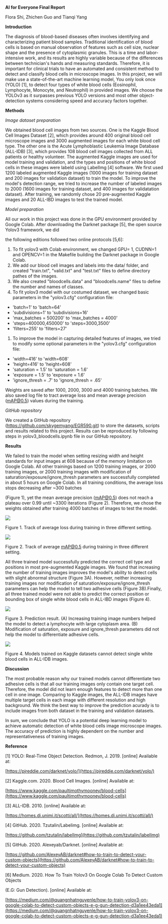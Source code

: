 **AI for Everyone Final Report**

Flora Shi, Zhichen Guo and Tianqi Yang

**Introduction**

The diagnosis of blood-based diseases often involves identifying and characterizing patient blood samples. Traditional identification of blood cells is based on manual observation of features such as cell size, nuclear shape and the presence of cytoplasmic granules. This is a time and labor-intensive work, and its results are highly variable because of the differences between technician&#39;s hands and measuring standards. Therefore, it is important for clinical trials to have an automated and consistent method to detect and classify blood cells in microscope images. In this project, we will make use a state-of-the-art machine learning model, You only look once (YOLO) [1], to detect four types of white blood cells (Eosinophil, Lymphocyte, Monocyte, and Neutrophil) in provided images. We choose the YOLOv3 as it surpasses previous YOLO versions and most other object-detection systems considering speed and accuracy factors together.

**Methods**

_Image dataset preparation_

We obtained blood cell images from two sources. One is the Kaggle Blood Cell Images Dataset [2], which provides around 400 original blood cell microscope images and 3000 augmented images for each white blood cell type. The other one is the Acute Lymphoblastic Leukemia Image Database (ALL-IDB) [3], which provides 108 blood cell images collected from ALL patients or healthy volunteer. The augmented Kaggle images are used for model training and validation, and the types and positions of white blood cells in these images were labeld using LabelImg [4] software. We first used 1200 labeled augmented Kaggle images (1000 images for training dataset and 200 images for validation dataset) to train the model. To improve the model&#39;s detection range, we tried to increase the number of labeled images to 2000 (1600 images for training dataset, and 400 images for validatation dataset). After training, we randomly chose 20 pre-augmented Kaggle images and 20 ALL-IBD images to test the trained model.

_Model preparation_

All our work in this project was done in the GPU environment provided by Google Colab. After downloading the Darknet package [5], the open source Yolov3 framework, we did

the following editions followed two online protocols [5,6]:

1. To fit yolov3 with Colab environment, we changed GPU= 1, CUDNN=1 and OPENCV=1 in the Makefile building the Darknet package in Google Colab.
2. We add our blood cell images and labels into the data/ folder, and created &quot;train.txt&quot;, &quot;valid.txt&quot; and &quot;test.txt&quot; files to define directory pathes of the images.
3. We also created &quot;bloodcells.data&quot; and &quot;bloodcells.name&quot; files to define the number and names of classes.
4. To fit yolov3 model with our costumed dataset, we changed basic parameters in the &quot;yolov3.cfg&quot; configuration file:

- &#39;batch=1&#39; to &#39;batch=64&#39;
- &#39;subdivisions=1&#39; to &#39;subdivisions=16&#39;
- &#39;max\_batches = 500200&#39; to &#39;max\_batches = 4000&#39;
- &#39;steps=400000,450000&#39; to &#39;steps=3000,3500&#39;
- &#39;filters=255&#39; to &#39;filters=27&#39;

1. To improve the model in capturing detailed features of images, we tried to modify some optional parameters in the &quot;yolov3.cfg&quot; configuration file:

- &#39;width=416&#39; to &#39;width=608&#39;
- &#39;height=416&#39; to &#39;height=608&#39;
- &#39;saturation = 1.5&#39; to &#39;saturation = 1.6&#39;
- &#39;exposure = 1.5&#39; to &#39;exposure = 1.6&#39;
- &#39;ignore\_thresh = .7&#39; to &#39;ignore\_thresh = .65&#39;

Weights are saved after 1000, 2000, 3000 and 4000 training batches. We also saved log file to tract average loss and mean average precision (mAP@0.5) values during the training.

_GitHub repository_

We created a GitHub repository (https://github.com/skygemyang/EGR590.git) to store the datasets, scripts and results related to this project. Results can be reproduced by following steps in yolov3\_bloodcells.ipynb file in our GitHub repository.

**Results**

We failed to train the model when setting resizing width and height standards for input images at 608 because of the memory limitation on Google Colab. All other trainings based on 1200 training images, or 2000 training images, or 2000 training images with modification of saturation/exposure/ignore\_thresh parameters are successfully completed in about 5 hours on Google Colab. In all training conditions, the average loss stops decreasing after ~300 batches

(Figure 1), yet the mean average precision (mAP@0.5) does not reach a plateau over 0.99 until ~3300 iterations (Figure 2). Therefore, we chose the weights obtained after training 4000 batches of images to test the model.

![](RackMultipart20200502-4-oze822_html_698cc7ffee20a59c.png)

Figure 1. Track of average loss during training in three different setting.

![](RackMultipart20200502-4-oze822_html_6a6254eb2724fa59.png)

Figure 2. Track of average mAP@0.5 during training in three different setting.

All three trained model successfully predicted the correct cell type and positions in most pre-augmented Kaggle images. We found that increasing the number of training images improves the model&#39;s ability to detect cells with slight abnormal structure (Figure 3A). However, neither increasing training images nor modification of saturation/exposure/ignore\_thresh parameters can help the model to tell two adhesive cells (Figure 3B).Finally, all three trained model were not able to predict the correct position or bounding box of single white blood cells in ALL-IBD images (Figure 4).

![](RackMultipart20200502-4-oze822_html_14969d59efa22b04.png)

Figure 3. Prediction result. (A) Increasing training image numbers helped the model to detect a lymphocyte with large cytoplasm area. (B) Modification of saturation, exposure and ignore\_thresh parameters did not help the model to differentiate adhesive cells.

![](RackMultipart20200502-4-oze822_html_6461d94663864346.png)

Figure 4. Models trained on Kaggle datasets cannot detect single white blood cells in ALL-IDB images.

**Discussion**

The most probable reason why our trained models cannot differentiate two adhesive cells is that all our training images only contain one target cell. Therefore, the model did not learn enough features to detect more than one cell in one image. Comparing to Kaggle images, the ALL-IDB images have multiple target cells in each image with different resolution and high background. We think the best way to improve the prediction acurady is to include images from both dataset in the training and validation datasets.

In sum, we conclude that YOLO is a potential deep learning model to achieve automatic detection of white blood cells image microscope images. The accuracy of prediction is highly dependent on the number and representativeness of training images.

**Reference**

[1] YOLO: Real-Time Object Detection. Redmon, J. 2019. [online] Available at:

[https://pjreddie.com/darknet/yolo/](https://pjreddie.com/darknet/yolo/)

[2] Kaggle.com. 2020. Blood Cell Images. [online] Available at:

[https://www.kaggle.com/paultimothymooney/blood-cells](https://www.kaggle.com/paultimothymooney/blood-cells)

[3] ALL-IDB. 2010. [online] Available at:

[https://homes.di.unimi.it/scotti/all/](https://homes.di.unimi.it/scotti/all/)

[4] GitHub. 2020. Tzutalin/Labelimg. [online] Available at:

[https://github.com/tzutalin/labelImg](https://github.com/tzutalin/labelImg)

[5] GitHub. 2020. Alexeyab/Darknet. [online] Available at:

[https://github.com/AlexeyAB/darknet#how-to-train-to-detect-your-custom-objects](https://github.com/AlexeyAB/darknet#how-to-train-to-detect-your-custom-objects)

[6] Medium. 2020. How To Train Yolov3 On Google Colab To Detect Custom Objects

(E.G: Gun Detection). [online] Available at:

[https://medium.com/@quangnhatnguyenle/how-to-train-yolov3-on-google-colab-to-detect-custom-objects-e-g-gun-detection-d3a1ee43eda1](https://medium.com/@quangnhatnguyenle/how-to-train-yolov3-on-google-colab-to-detect-custom-objects-e-g-gun-detection-d3a1ee43eda1)
